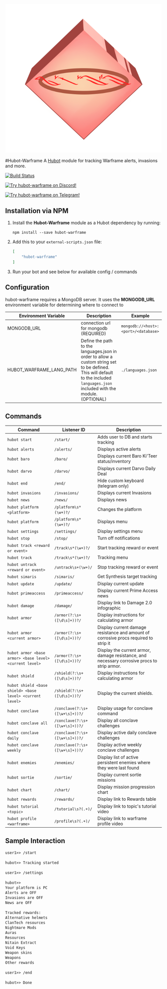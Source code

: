 ![Genesis Avatar](resources/images/cephalontransparent.png)

#Hubot-Warframe
A [Hubot](https://hubot.github.com/) module for tracking Warframe alerts, invasions and more.

[![Build Status](https://travis-ci.org/pabletos/Hubot-Warframe.svg)](https://travis-ci.org/pabletos/Hubot-Warframe)

[![Try hubot-warframe on Discord!](https://discordapp.com/api/servers/146691885363232769/widget.png?style=banner)](https://discord.me/cephalon-genesis)  

[![Try hubot-warframe on Telegram!](https://img.shields.io/badge/Telegram-Beta%20War%20Bot-279DD8.svg)](https://telegram.me/betawarbot)

## Installation via NPM

1. Install the __Hubot-Warframe__ module as a Hubot dependency by running:

    ```
    npm install --save hubot-warframe
    ```

2. Add this to your `external-scripts.json` file:

    ```json
    [
        "hubot-warframe"
    ]
    ```

3. Run your bot and see below for available config / commands

## Configuration

hubot-warframe requires a MongoDB server. It uses the **MONGODB_URL** environment variable for determining where to connect to

Environment Variable | Description | Example
--- | --- | ---
MONGODB_URL | connection url for mongodb (REQUIRED) | `mongodb://<host>:<port>/<database>`
HUBOT_WARFRAME_LANG_PATH | Define the path to the languages.json in order to allow a custom string set to be defined. This will default to the included `languages.json` included with the module. (OPTIONAL) | `./languages.json`

## Commands

Command | Listener ID | Description
--- | ------- | ---
`hubot start` | `/start/` | Adds user to DB and starts tracking
`hubot alerts` | `/alerts/` | Displays active alerts
`hubot baro` | `/baro/` | Displays current Baro Ki'Teer status/inventory
`hubot darvo` | `/darvo/` | Displays current Darvo Daily Deal
`hubot end` | `/end/` | Hide custom keyboard (telegram only)
`hubot invasions` | `/invasions/` | Displays current Invasions
`hubot news` | `/news/` | Displays news
`hubot platform <platform>` | `/platform\s*(\w+)?/` | Changes the platform
`hubot platform` | `/platform\s*(\w+)?/` | Displays menu
`hubot settings` | `/settings/` | Display settings menu
`hubot stop` | `/stop/` | Turn off notifications
`hubot track <reward or event>` | `/track\s*(\w+)?/` | Start tracking reward or event
`hubot track` | `/track\s*(\w+)?/` | Tracking menu
`hubot untrack <reward or event>` | `/untrack\s+(\w+)/` | Stop tracking reward or event
`hubot simaris` | `/simaris/` | Get Synthesis target tracking
`hubot update` | `/update/` | Display current update
`hubot primeaccess` | `/primeaccess/` | Display current Prime Access news
`hubot damage` | `/damage/` | Display link to Damage 2.0 infographic
`hubot armor`  | `/armor(?:\s+([\d\s]+))?/` | Display instructions for calculating armor
`hubot armor <current armor>` | `/armor(?:\s+([\d\s]+))?/`  | Display current damage resistance and amount of corrosive procs required to strip it
`hubot armor <base armor> <base level> <current level>` | `/armor(?:\s+([\d\s]+))?/` |  Display the current armor, damage resistance, and necessary corrosive procs to strip armor.
`hubot shield`  | `/shield(?:\s+([\d\s]+))?/` | Display instructions for calculating armor
`hubot shield <base shield> <base level> <current level>` | `/shield(?:\s+([\d\s]+))?/` |  Display the current shields.
`hubot conclave` | `/conclave(?:\s+([\w+\s]+))?/` | Display usage for conclave command
`hubot conclave all` | `/conclave(?:\s+([\w+\s]+))?/` | Display all conclave challenges
`hubot conclave daily` | `/conclave(?:\s+([\w+\s]+))?/` | Display active daily conclave challenges
`hubot conclave weekly` | `/conclave(?:\s+([\w+\s]+))?/` | Display active weekly conclave challenges
`hubot enemies` | `/enemies/` | Display list of active persistent enemies where they were last found
`hubot sortie` | `/sortie/` | Display current sortie missions
`hubot chart` | `/chart/` | Display mission progression chart
`hubot rewards` | `/rewards/` | Display link to Rewards table
`hubot tutorial <topic>` | `/tutorial\s?(.+)/` | Display link to topic's tutorial video
`hubot profile <warframe>` | `/profile\s?(.+)/` | Display link to warframe profile video

## Sample Interaction

```
user1>> /start

hubot>> Tracking started

user1>> /settings

hubot>> 
Your platform is PC
Alerts are OFF
Invasions are OFF
News are OFF

Tracked rewards:
Alternative helmets
ClanTech resources
Nightmare Mods
Auras
Resources
Nitain Extract
Void Keys
Weapon skins
Weapons
Other rewards

user1>> /end

hubot>> Done

```
